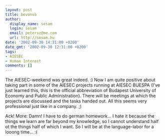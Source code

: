 ```yaml
---
layout: post
title: bevonva
author:
  display_name: sesam
  login: sesam
  email: petersz@me.com
  url: http://sesam.hu
date: '2002-09-30 14:31:00 +0200'
date_gmt: '2002-09-30 12:31:00 +0200'
tags:
- AIESEC
- Human Interest
comments: []
---
```


The AIESEC-weekend was great indeed. :) Now I am quite positive about taking part in some of the AIESEC projects running at AIESEC BUESPA (I've just learned this, this is the official abbreviation of Budapest University of Economy and Public Administration). There will be meetings at which the projects are discussed and the tasks handed out. All this seems very professional just like in a company. ;)

Ack! More: Damn! I have to do german homework... I hate it because the things we learn are far beyond my knowledge, so I cannot understand half ot the things half of which I want. So I will be at the language-labor for a looong time... :(
